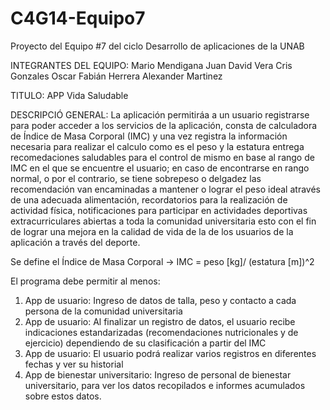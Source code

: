 # C4G14-Equipo7
Proyecto del Equipo #7 del ciclo Desarrollo de aplicaciones de la UNAB

INTEGRANTES DEL EQUIPO:
Mario Mendigana
Juan David Vera
Cris Gonzales
Oscar Fabián Herrera
Alexander Martinez

TITULO: 
APP Vida Saludable

DESCRIPCIÓ GENERAL: 
La aplicación permitiráa a un usuario registrarse para poder acceder a los servicios de la aplicación, consta de calculadora de Índice de Masa Corporal (IMC) y una vez registra la información necesaria para realizar el calculo como es el peso y la estatura entrega recomedaciones saludables para el control de mismo en base al rango de IMC en el que se encuentre el usuario; en caso de encontrarse en rango normal, o por el contrario, se tiene sobrepeso o delgadez las recomendación van encaminadas a mantener o lograr el peso ideal através de una adecuada alimentación, recordatorios para la realización de actividad física, notificaciones para participar en actividades deportivas extracurriculares abiertas a toda la comunidad universitaria esto con el fin de lograr una mejora en la calidad de vida de la de los usuarios de la aplicación a través del deporte.

Se define el Índice de Masa Corporal -> IMC = peso [kg]/ (estatura [m])^2

El programa debe permitir al menos:

1. App de usuario: Ingreso de datos de talla, peso y contacto a cada persona de la comunidad universitaria
2. App de usuario: Al finalizar un registro de datos, el usuario recibe indicaciones estandarizadas (recomendaciones nutricionales y de ejercicio) 
dependiendo de su clasificación a partir del IMC
3. App de usuario: El usuario podrá realizar varios registros en diferentes fechas y ver su historial
4. App de bienestar universitario: Ingreso de personal de bienestar universitario, para ver los datos recopilados e informes acumulados sobre estos datos.


